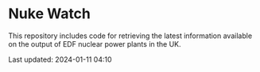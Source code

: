 # Nuke Watch

This repository includes code for retrieving the latest information available on the output of EDF nuclear power plants in the UK.

Last updated: 2024-01-11 04:10